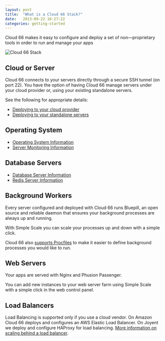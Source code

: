 ```yaml
---
layout: post
title:  "What is a Cloud 66 Stack?"
date:   2013-09-22 16:27:22
categories: getting-started
---
```


<p class="lead">Cloud 66 makes it easy to configure and deploy a set of non&mdash;proprietary tools in order to run and manage your apps</p>

![Cloud 66 Stack](http://cdn.cloud66.com.s3.amazonaws.com/images/help/cloud66_stack.png)

## Cloud or Server

Cloud 66 connects to your servers directly through a secure SSH tunnel (on port 22).
You have the option of having Cloud 66 manage servers under your cloud provider or, using your existing standalone servers.

See the following for appropriate details:

- [Deploying to your cloud provider](/cloud-providers/supported-cloud-providers.html)
- [Deploying to your standalone servers](/stacks/standalone-servers.html)

## Operating System
- [Operating System Information](/stacks/operating-system-information.html)
- [Server Monitoring Information](/stacks/server-monitoring.html)

## Database Servers
- [Database Server Information](/stacks/databases.html)
- [Redis Server Information](/stacks/database-redis.html)

## Background Workers
Every server configured and deployed with Cloud 66 runs Bluepill, an open source and reliable daemon that ensures your background processes are always up and running.

With Simple Scale you can scale your processes up and down with a simple click.

Cloud 66 also [supports Procfiles](/stack-features/proc-files.html) to make it easier to define background processes you would like to run.

## Web Servers
Your apps are served with Nginx and Phusion Passenger.

You can add new instances to your web server farm using Simple Scale with a simple click in the web control panel.

## Load Balancers
Load Balancing is supported only if you use a cloud vendor. On Amazon Cloud 66 deploys and configures an AWS Elastic Load Balancer. On Joyent we deploy and configure HAProxy for load balancing. [More information on scaling behind a load balancer](/stack-features/horizontal-scaling.html).